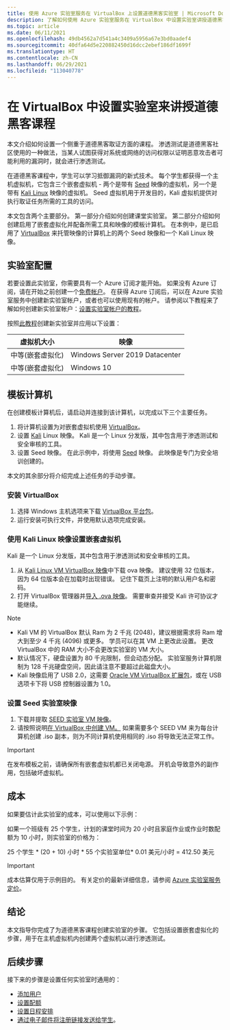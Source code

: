 ```yaml
---
title: 使用 Azure 实验室服务在 VirtualBox 上设置道德黑客实验室 | Microsoft Docs
description: 了解如何使用 Azure 实验室服务在 VirtualBox 中设置实验室讲授道德黑客。
ms.topic: article
ms.date: 06/11/2021
ms.openlocfilehash: 49db4562a7d541a4c3409a5956a67e3bd0aadef4
ms.sourcegitcommit: 40dfa64d5e220882450d16dcc2ebef186df1699f
ms.translationtype: HT
ms.contentlocale: zh-CN
ms.lasthandoff: 06/29/2021
ms.locfileid: "113040778"
---
```

# <a name="set-up-a-lab-to-teach-ethical-hacking-class-with-virtualbox"></a>在 VirtualBox 中设置实验室来讲授道德黑客课程

本文介绍如何设置一个侧重于道德黑客取证方面的课程。 渗透测试是道德黑客社区使用的一种做法，当某人试图获得对系统或网络的访问权限以证明恶意攻击者可能利用的漏洞时，就会进行渗透测试。

在道德黑客课程中，学生可以学习抵御漏洞的新式技术。 每个学生都获得一个主机虚拟机，它包含三个嵌套虚拟机 - 两个是带有 [Seed](https://seedsecuritylabs.org/lab_env.html) 映像的虚拟机，另一个是带有 [Kali Linux](https://www.kali.org/) 映像的虚拟机。 Seed 虚拟机用于开发目的，Kali 虚拟机提供对执行取证任务所需的工具的访问。

本文包含两个主要部分。 第一部分介绍如何创建课堂实验室。 第二部分介绍如何创建启用了嵌套虚拟化并配备所需工具和映像的模板计算机。 在本例中，是已启用了 [VirtualBox](https://www.virtualbox.org/) 来托管映像的计算机上的两个 Seed 映像和一个 Kali Linux 映像。

## <a name="lab-configuration"></a>实验室配置

若要设置此实验室，你需要具有一个 Azure 订阅才能开始。 如果没有 Azure 订阅，请在开始之前创建一个[免费帐户](https://azure.microsoft.com/free/)。 在获得 Azure 订阅后，可以在 Azure 实验室服务中创建新实验室帐户，或者也可以使用现有的帐户。 请参阅以下教程来了解如何创建新实验室帐户：[设置实验室帐户的教程](tutorial-setup-lab-account.md)。

按照[此教程](tutorial-setup-classroom-lab.md)创建新实验室并应用以下设置：

| 虚拟机大小 | 映像 |
| -------------------- | ----- |
| 中等(嵌套虚拟化) | Windows Server 2019 Datacenter |
| 中等(嵌套虚拟化) | Windows 10 |

## <a name="template-machine"></a>模板计算机

在创建模板计算机后，请启动并连接到该计算机，以完成以下三个主要任务。

1. 将计算机设置为对嵌套虚拟机使用 [VirtualBox](https://www.virtualbox.org/)。
2. 设置 [Kali](https://www.kali.org/) Linux 映像。 Kali 是一个 Linux 分发版，其中包含用于渗透测试和安全审核的工具。
3. 设置 Seed 映像。 在此示例中，将使用 [Seed](https://seedsecuritylabs.org/lab_env.html) 映像。 此映像是专门为安全培训创建的。

本文的其余部分将介绍完成上述任务的手动步骤。

### <a name="installing-virtualbox"></a>安装 VirtualBox

1. 选择 Windows 主机选项来下载 [VirtualBox 平台包](https://www.virtualbox.org/wiki/Downloads)。
2. 运行安装可执行文件，并使用默认选项完成安装。

### <a name="set-up-a-nested-virtual-machine-with-kali-linux-image"></a>使用 Kali Linux 映像设置嵌套虚拟机

Kali 是一个 Linux 分发版，其中包含用于渗透测试和安全审核的工具。

1. 从 [Kali Linux VM VirtualBox 映像](https://www.kali.org/get-kali/#kali-virtual-machines)中下载 ova 映像。  建议使用 32 位版本，因为 64 位版本会在加载时出现错误。  记住下载页上注明的默认用户名和密码。
2. 打开 VirtualBox 管理器并[导入 .ova 映像](https://docs.oracle.com/cd/E26217_01/E26796/html/qs-import-vm.html)。  需要审查并接受 Kali 许可协议才能继续。

>[!Note]
>- Kali VM 的 VirtualBox 默认 Ram 为 2 千兆 (2048)，建议根据需求将 Ram 增大到至少 4 千兆 (4096) 或更多。  学员可以在其 VM 上更改此设置。  更改 VirtualBox 中的 RAM 大小不会更改实验室的 VM 大小。
>- 默认情况下，硬盘设置为 80 千兆限制，但会动态分配。  实验室服务计算机限制为 128 千兆硬盘空间，因此请注意不要超过此磁盘大小。
>- Kali 映像启用了 USB 2.0，这需要 [Oracle VM VirtualBox 扩展包](https://www.virtualbox.org/wiki/Downloads)，或在 USB 选项卡下将 USB 控制器设置为 1.0。

### <a name="setup-seed-lab-images"></a>设置 Seed 实验室映像

1. 下载并提取 [SEED 实验室 VM 映像](https://seedsecuritylabs.org/labsetup.html)。
2. 请按照说明[在 VirtualBox 中创建 VM。](https://github.com/seed-labs/seed-labs/blob/master/manuals/vm/seedvm-manual.md)
   如果需要多个 SEED VM 来为每台计算机创建 .iso 副本，则为不同计算机使用相同的 .iso 将导致无法正常工作。

>[!IMPORTANT] 
>在发布模板之前，请确保所有嵌套虚拟机都已关闭电源。  开机会导致意外的副作用，包括破坏虚拟机。

## <a name="cost"></a>成本  

如果要估计此实验室的成本，可以使用以下示例：

如果一个班级有 25 个学生，计划的课堂时间为 20 小时且家庭作业或作业时数配额为 10 小时，则实验室的价格为：

25 个学生 \* (20 + 10) 小时 \* 55 个实验室单位\* 0.01 美元/小时 = 412.50 美元

>[!IMPORTANT]
>成本估算仅用于示例目的。 有关定价的最新详细信息，请参阅 [Azure 实验室服务定价](https://azure.microsoft.com/pricing/details/lab-services/)。

## <a name="conclusion"></a>结论

本文指导你完成了为道德黑客课程创建实验室的步骤。 它包括设置嵌套虚拟化的步骤，用于在主机虚拟机内创建两个虚拟机以进行渗透测试。

## <a name="next-steps"></a>后续步骤

接下来的步骤是设置任何实验室时通用的：

- [添加用户](tutorial-setup-classroom-lab.md#add-users-to-the-lab)
- [设置配额](how-to-configure-student-usage.md#set-quotas-for-users)
- [设置日程安排](tutorial-setup-classroom-lab.md#set-a-schedule-for-the-lab)
- [通过电子邮件将注册链接发送给学生](how-to-configure-student-usage.md#send-invitations-to-users)。
